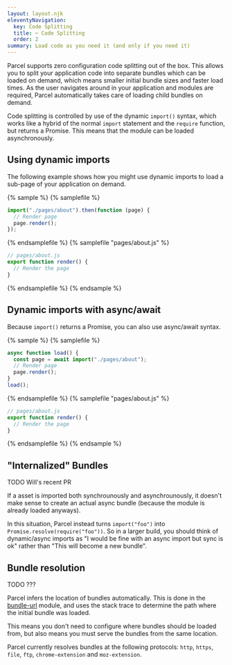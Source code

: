 ```yaml
---
layout: layout.njk
eleventyNavigation:
  key: Code Splitting
  title: ✂️ Code Splitting
  order: 2
summary: Load code as you need it (and only if you need it)
---
```


Parcel supports zero configuration code splitting out of the box. This allows you to split your application code into separate bundles which can be loaded on demand, which means smaller initial bundle sizes and faster load times. As the user navigates around in your application and modules are required, Parcel automatically takes care of loading child bundles on demand.

Code splitting is controlled by use of the dynamic `import()` syntax, which works like a hybrid of the normal `import` statement and the `require` function, but returns a Promise. This means that the module can be loaded asynchronously.

## Using dynamic imports

The following example shows how you might use dynamic imports to load a sub-page of your application on demand.

{% sample %}
{% samplefile %}

```js
import("./pages/about").then(function (page) {
  // Render page
  page.render();
});
```

{% endsamplefile %}
{% samplefile "pages/about.js" %}

```js
// pages/about.js
export function render() {
  // Render the page
}
```

{% endsamplefile %}
{% endsample %}

## Dynamic imports with async/await

Because `import()` returns a Promise, you can also use async/await syntax.

{% sample %}
{% samplefile %}

```js
async function load() {
  const page = await import("./pages/about");
  // Render page
  page.render();
}
load();
```

{% endsamplefile %}
{% samplefile "pages/about.js" %}

```js
// pages/about.js
export function render() {
  // Render the page
}
```

{% endsamplefile %}
{% endsample %}

## "Internalized" Bundles

TODO Will's recent PR

If a asset is imported both synchrounously and asynchrounously, it doesn't make sense to create an actual async bundle (because the module is already loaded anyways).

In this situation, Parcel instead turns `import("foo")` into `Promise.resolve(require("foo"))`. So in a larger build, you should think of dynamic/async imports as "I would be fine with an async import but sync is ok" rather than "This will become a new bundle".

## Bundle resolution

TODO ???

Parcel infers the location of bundles automatically. This is done in the [bundle-url](https://github.com/parcel-bundler/parcel/blob/master/packages/core/parcel-bundler/src/builtins/bundle-url.js) module, and uses the stack trace to determine the path where the initial bundle was loaded.

This means you don't need to configure where bundles should be loaded from, but also means you must serve the bundles from the same location.

Parcel currently resolves bundles at the following protocols: `http`, `https`, `file`, `ftp`, `chrome-extension` and `moz-extension`.
